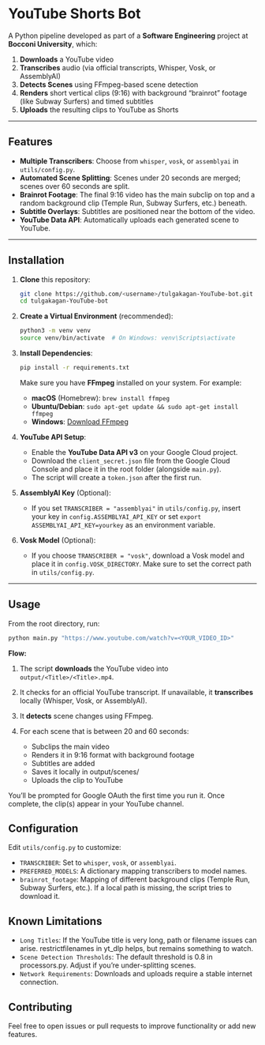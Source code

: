 # YouTube Shorts Bot

A Python pipeline developed as part of a **Software Engineering** project at **Bocconi University**, which:

1. **Downloads** a YouTube video
2. **Transcribes** audio (via official transcripts, Whisper, Vosk, or AssemblyAI)
3. **Detects Scenes** using FFmpeg-based scene detection
4. **Renders** short vertical clips (9:16) with background “brainrot” footage (like Subway Surfers) and timed subtitles
5. **Uploads** the resulting clips to YouTube as Shorts

---

## Features

- **Multiple Transcribers**: Choose from `whisper`, `vosk`, or `assemblyai` in `utils/config.py`.
- **Automated Scene Splitting**: Scenes under 20 seconds are merged; scenes over 60 seconds are split.
- **Brainrot Footage**: The final 9:16 video has the main subclip on top and a random background clip (Temple Run, Subway Surfers, etc.) beneath.
- **Subtitle Overlays**: Subtitles are positioned near the bottom of the video.
- **YouTube Data API**: Automatically uploads each generated scene to YouTube.

---

## Installation

1. **Clone** this repository:

   ```bash
   git clone https://github.com/<username>/tulgakagan-YouTube-bot.git
   cd tulgakagan-YouTube-bot
   ```

2. **Create a Virtual Environment** (recommended):

   ```bash
   python3 -m venv venv
   source venv/bin/activate  # On Windows: venv\Scripts\activate
   ```

3. **Install Dependencies**:

   ```bash
   pip install -r requirements.txt
   ```

   Make sure you have **FFmpeg** installed on your system. For example:

   - **macOS** (Homebrew): `brew install ffmpeg`
   - **Ubuntu/Debian**: `sudo apt-get update && sudo apt-get install ffmpeg`
   - **Windows**: [Download FFmpeg](https://ffmpeg.org/download.html)

4. **YouTube API Setup**:

   - Enable the **YouTube Data API v3** on your Google Cloud project.
   - Download the `client_secret.json` file from the Google Cloud Console and place it in the root folder (alongside `main.py`).
   - The script will create a `token.json` after the first run.

5. **AssemblyAI Key** (Optional):

   - If you set `TRANSCRIBER = "assemblyai"` in `utils/config.py`, insert your key in `config.ASSEMBLYAI_API_KEY` or set `export ASSEMBLYAI_API_KEY=yourkey` as an environment variable.

6. **Vosk Model** (Optional):
   - If you choose `TRANSCRIBER = "vosk"`, download a Vosk model and place it in `config.VOSK_DIRECTORY`. Make sure to set the correct path in `utils/config.py`.

---

## Usage

From the root directory, run:

```bash
python main.py "https://www.youtube.com/watch?v=<YOUR_VIDEO_ID>"
```

**Flow:**

1. The script **downloads** the YouTube video into `output/<Title>/<Title>.mp4`.

2. It checks for an official YouTube transcript. If unavailable, it **transcribes** locally (Whisper, Vosk, or AssemblyAI).

3. It **detects** scene changes using FFmpeg.

4. For each scene that is between 20 and 60 seconds:
   - Subclips the main video
   - Renders it in 9:16 format with background footage
   - Subtitles are added
   - Saves it locally in output/scenes/
   - Uploads the clip to YouTube

You’ll be prompted for Google OAuth the first time you run it. Once complete, the clip(s) appear in your YouTube channel.

## Configuration

Edit `utils/config.py` to customize:

- `TRANSCRIBER`: Set to `whisper`, `vosk`, or `assemblyai`.
- `PREFERRED_MODELS`: A dictionary mapping transcribers to model names.
- `brainrot_footage`: Mapping of different background clips (Temple Run, Subway Surfers, etc.). If a local path is missing, the script tries to download it.

## Known Limitations

- `Long Titles`: If the YouTube title is very long, path or filename issues can arise. restrictfilenames in yt_dlp helps, but remains something to watch.
- `Scene Detection Thresholds`: The default threshold is 0.8 in processors.py. Adjust if you’re under-splitting scenes.
- `Network Requirements`: Downloads and uploads require a stable internet connection.

## Contributing

Feel free to open issues or pull requests to improve functionality or add new features.
